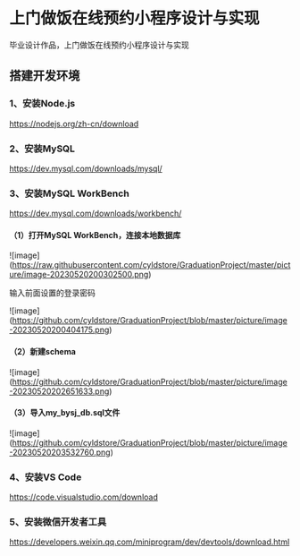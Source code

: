 # 上门做饭在线预约小程序设计与实现
毕业设计作品，上门做饭在线预约小程序设计与实现

## 搭建开发环境

### 1、安装Node.js

<a href="https://nodejs.org/zh-cn/download">https://nodejs.org/zh-cn/download</a>

### 2、安装MySQL
<a href="https://dev.mysql.com/downloads/mysql/">https://dev.mysql.com/downloads/mysql/</a>

### 3、安装MySQL WorkBench

<a href="https://dev.mysql.com/downloads/workbench/">https://dev.mysql.com/downloads/workbench/</a>

#### （1）打开MySQL WorkBench，连接本地数据库

![image] (https://raw.githubusercontent.com/cyldstore/GraduationProject/master/picture/image-20230520200302500.png)

<p>输入前面设置的登录密码</p>

![image] (https://github.com/cyldstore/GraduationProject/blob/master/picture/image-20230520200404175.png)

#### （2）新建schema

![image] (https://github.com/cyldstore/GraduationProject/blob/master/picture/image-20230520202651633.png)

#### （3）导入my_bysj_db.sql文件

![image] (https://github.com/cyldstore/GraduationProject/blob/master/picture/image-20230520203532760.png)

### 4、安装VS Code

<a href="https://code.visualstudio.com/download">https://code.visualstudio.com/download</a>

### 5、安装微信开发者工具

<a href="https://developers.weixin.qq.com/miniprogram/dev/devtools/download.html">https://developers.weixin.qq.com/miniprogram/dev/devtools/download.html</a>

